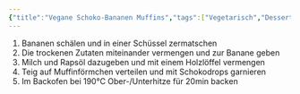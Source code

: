 ```yaml
---
{"title":"Vegane Schoko-Bananen Muffins","tags":["Vegetarisch","Dessert"],"ingredientList":[{"title":"","ingredients":["200g Dinkelmehl","10g Backpulver","1 Prise Salz","45g Backkakao","50g Zucker","50g Rapsöl","80g Mandelmilch","400g Reifen Bananen (ca. 3 Stück)","Schokodrops für das Topping"]}]}
---
```

1. Bananen schälen und in einer Schüssel zermatschen
2. Die trockenen Zutaten miteinander vermengen und zur Banane geben
3. Milch und Rapsöl dazugeben und mit einem Holzlöffel vermengen
4. Teig auf Muffinförmchen verteilen und mit Schokodrops garnieren
5. Im Backofen bei 190°C Ober-/Unterhitze für 20min backen